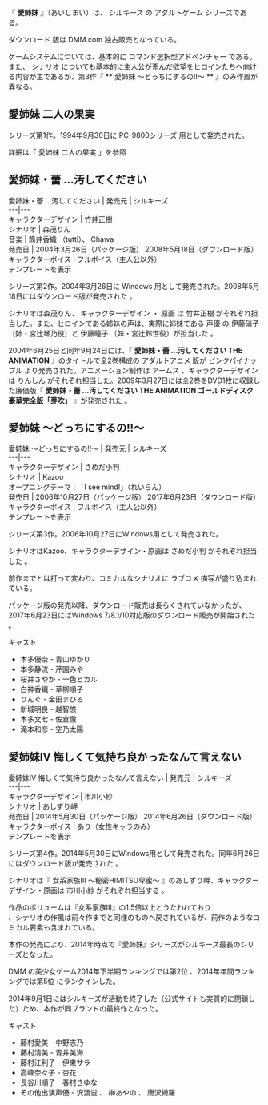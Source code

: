 『 **愛姉妹** 』（あいしまい）は、  シルキーズ  の  アダルトゲーム  シリーズである。

ダウンロード  版は  DMM.com  独占販売となっている。

ゲームシステムについては、基本的に  コマンド選択型アドベンチャー  である。また、  シナリオ
についても基本的に主人公が歪んだ欲望をヒロインたちへ向ける内容が主であるが、第3作『 ** 愛姉妹 〜どっちにするの!!〜  ** 』のみ作風が異なる。

##  愛姉妹 二人の果実  

シリーズ第1作。1994年9月30日に  PC-9800シリーズ  用として発売された。

詳細は「  愛姉妹 二人の果実  」を参照

##  愛姉妹・蕾 …汚してください  

愛姉妹・蕾  …汚してください  |  発売元  |  シルキーズ   
---|---  
キャラクターデザイン  |  竹井正樹   
シナリオ  |  森茂りん   
音楽  |  筒井香織  （tutti）、  Chawa   
発売日  |  2004年3月26日（パッケージ版）  2008年5月18日（ダウンロード版）   
キャラクターボイス  |  フルボイス（主人公以外）   
テンプレートを表示  
  
シリーズ第2作。2004年3月26日に  Windows  用として発売された。2008年5月18日にはダウンロード版が発売された    。

シナリオは森茂りん、  キャラクターデザイン  ・  原画  は  竹井正樹  がそれぞれ担当した。また、ヒロインである姉妹の声は、実際に姉妹である  声優
の  伊藤硝子  （姉・宮辻琴乃役）と  伊藤瞳子  （妹・宮辻鈴世役）が担当した    。

2004年6月25日と同年9月24日には、『 **愛姉妹・蕾 …汚してください THE ANIMATION** 』のタイトルで全2巻構成の  アダルトアニメ
版が  ピンクパイナップル  より発売された。アニメーション制作は  アームス  、キャラクターデザインは  りんしん
がそれぞれ担当した。2009年3月27日には全2巻をDVD1枚に収録した廉価版『 **愛姉妹・蕾 …汚してください THE ANIMATION
ゴールドディスク 豪華完全版「芽吹」** 』が発売された    。

##  愛姉妹 〜どっちにするの!!〜  

愛姉妹  〜どっちにするの!!〜  |  発売元  |  シルキーズ   
---|---  
キャラクターデザイン  |  さめだ小判   
シナリオ  |  Kazoo   
オープニングテーマ  |  「I see mind!」（れいらん）   
発売日  |  2006年10月27日（パッケージ版）  2017年6月23日（ダウンロード版）   
キャラクターボイス  |  フルボイス（主人公以外）   
テンプレートを表示  
  
シリーズ第3作。2006年10月27日にWindows用として発売された。

シナリオはKazoo、キャラクターデザイン・原画は  さめだ小判  がそれぞれ担当した    。

前作までとは打って変わり、コミカルなシナリオに  ラブコメ  描写が盛り込まれている。

パッケージ版の発売以降、ダウンロード販売は長らくされていなかったが、2017年6月23日にはWindows
7/8.1/10対応版のダウンロード販売が開始された    。

キャスト

    

  * 本多優奈 -  青山ゆかり 
  * 本多静流 -  芹園みや 
  * 桜井さやか -  一色ヒカル 
  * 白神香織 -  草柳順子 
  * りんぐ -  金田まひる 
  * 新城明良 -  越智悠 
  * 本多文七 -  佐倉徹 
  * 滝本和彦 -  空乃太陽 

##  愛姉妹IV 悔しくて気持ち良かったなんて言えない  

愛姉妹IV  悔しくて気持ち良かったなんて言えない  |  発売元  |  シルキーズ   
---|---  
キャラクターデザイン  |  市川小紗   
シナリオ  |  あしずり岬   
発売日  |  2014年5月30日（パッケージ版）  2014年6月26日（ダウンロード版）   
キャラクターボイス  |  あり（女性キャラのみ）   
テンプレートを表示  
  
シリーズ第4作。2014年5月30日にWindows用として発売された。同年6月26日にはダウンロード版が発売された    。

シナリオは『  女系家族III 〜秘密HIMITSU卑蜜〜  』のあしずり岬、キャラクターデザイン・原画は  市川小紗  がそれぞれ担当する    。

作品のボリュームは『女系家族III』の1.5倍以上とうたわれており  
、シナリオの作風は前々作までと同様のものへ戻されているが、前作のようなコミカル要素も含まれている。

本作の発売により、2014年時点で『愛姉妹』シリーズがシルキーズ最長のシリーズとなった。

DMM  の美少女ゲーム2014年下半期ランキングでは第2位    、2014年年間ランキングでは第5位    にランクインした。

2014年9月1日にはシルキーズが活動を終了した（公式サイトも実質的に閉鎖した）ため、本作が同ブランドの最終作となった。

キャスト

    

  * 藤村愛美 -  中野志乃 
  * 藤村清美 -  青井美海 
  * 藤村江利子 -  伊東サラ 
  * 高峰奈々子 -  杏花 
  * 長谷川順子 -  春村さゆな 
  * その他出演声優 -  沢渡蛍  、  榊あやの  、  唐沢綺羅 

